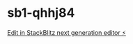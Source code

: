 # sb1-qhhj84

[Edit in StackBlitz next generation editor ⚡️](https://stackblitz.com/~/github.com/DumnicaTools/sb1-qhhj84)
